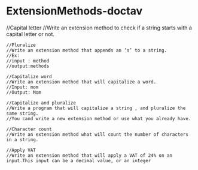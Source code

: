 # ExtensionMethods-doctav
//Capital letter
    //Write an extension method to check if a string starts with a capital letter or not.

    //Pluralize
    //Write an extension method that appends an ‘s’ to a string.
    //Ex:
    //input : method
    //output:methods

    //Capitalize word
    //Write an extension method that will capitalize a word.
    //Input: mom
    //Output: Mom

    //Capitalize and pluralize
    //Write a program that will capitalize a string , and pluralize the same string.
    //You cand write a new extension method or use what you already have.

    //Character count
    //Write an extension method what will count the number of characters in a string.

    //Apply VAT
    //Write an extension method that will apply a VAT of 24% on an input.This input can be a decimal value, or an integer
